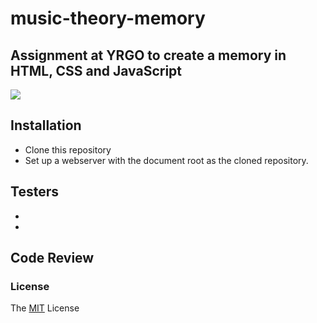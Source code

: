 # music-theory-memory
## Assignment at YRGO to create a memory in HTML, CSS and JavaScript


<img src="https://media.giphy.com/media/3owvKl7UjE5JZDuFUI/giphy-downsized-large.gif">



## Installation
* Clone this repository 
* Set up a webserver with the document root as the cloned repository.

## Testers
* 
* 

## Code Review 

### License 
The <a href="https://github.com/Juljulia/music-theory-memory/blob/master/LICENSE">MIT</a> License
